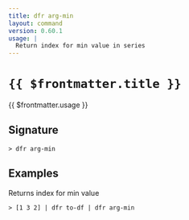 ```yaml
---
title: dfr arg-min
layout: command
version: 0.60.1
usage: |
  Return index for min value in series
---
```


# `{{ $frontmatter.title }}`

<div style='white-space: pre-wrap;'>{{ $frontmatter.usage }}</div>

## Signature

```> dfr arg-min ```

## Examples

Returns index for min value
```shell
> [1 3 2] | dfr to-df | dfr arg-min
```
